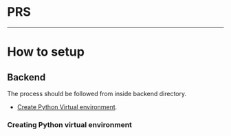 # PRS

---

# How to setup


## Backend

The process should be followed from inside backend directory.
- [Create Python Virtual environment](https://github.com/NishikantS578/PRS/tree/unstable#creating-python-virtual-environment).
  
### Creating Python virtual environment
